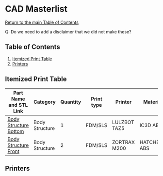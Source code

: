# CAD Masterlist
[Return to the main Table of Contents](https://github.com/EmiliaPsacharopoulos/Formatting#table-of-contents)

Q: Do we need to add a disclaimer that we did not make these?
## Table of Contents
1. [Itemized Print Table](https://github.com/EmiliaPsacharopoulos/Formatting/blob/main/CAD%20Masterlist/README.md#itemized-print-table)
2. [Printers](https://github.com/EmiliaPsacharopoulos/Formatting/blob/main/CAD%20Masterlist/README.md#printers)

## Itemized Print Table
| Part Name and STL Link | Category | Quantity | Print type | Printer | Material |
| --- | --- | --- | --- | --- | --- |
| [Body Structure Bottom](https://drive.google.com/file/d/1TcWrUG80rmQFGoHcIazRVJeUTKyrpkcs/view?usp=sharing) | Body Structure | 1 | FDM/SLS | LULZBOT TAZ5 | IC3D ABS |
| [Body Structure Front](https://drive.google.com/file/d/1cQph3ps-L9xXNFC0wtSGaIwWTd16UcDj/view?usp=sharing) | Body Structure | 2 | FDM/SLS | ZORTRAX M200 | HATCHBOX ABS |

## Printers

